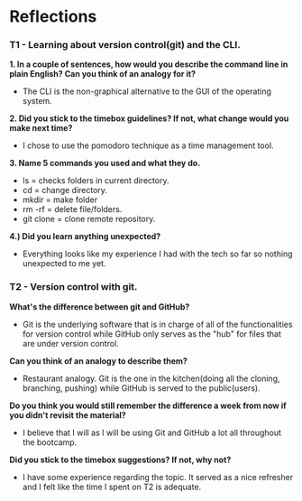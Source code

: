 # Reflections

<h3>T1 - Learning about version control(git) and the CLI.</h3>

<b>1. In a couple of sentences, how would you describe the command line in plain English? Can you think of an analogy for it?</b>
- The CLI is the non-graphical alternative to the GUI of the operating system.

<b>2. Did you stick to the timebox guidelines? If not, what change would you make next time?</b>
- I chose to use the pomodoro technique as a time management tool.

<b>3. Name 5 commands you used and what they do.</b>
- ls = checks folders in current directory.
- cd = change directory.
- mkdir = make folder
- rm -rf = delete file/folders.
- git clone = clone remote repository.

<b>4.) Did you learn anything unexpected?</b>
- Everything looks like my experience I had with the tech so far so nothing unexpected to me yet.

<h3>T2 - Version control with git.</h3>

<b>What's the difference between git and GitHub?</b>
- Git is the underlying software that is in charge of all of the functionalities for version control while GitHub only serves as the "hub" for files that are under version control.

<b>Can you think of an analogy to describe them?</b>
- Restaurant analogy. Git is the one in the kitchen(doing all the cloning, branching, pushing) while GitHub is served to the public(users).

<b>Do you think you would still remember the difference a week from now if you didn't revisit the material?</b>
- I believe that I will as I will be using Git and GitHub a lot all throughout the bootcamp.

<b>Did you stick to the timebox suggestions? If not, why not?</b>
- I have some experience regarding the topic. It served as a nice refresher and I felt like the time I spent on T2 is adequate.